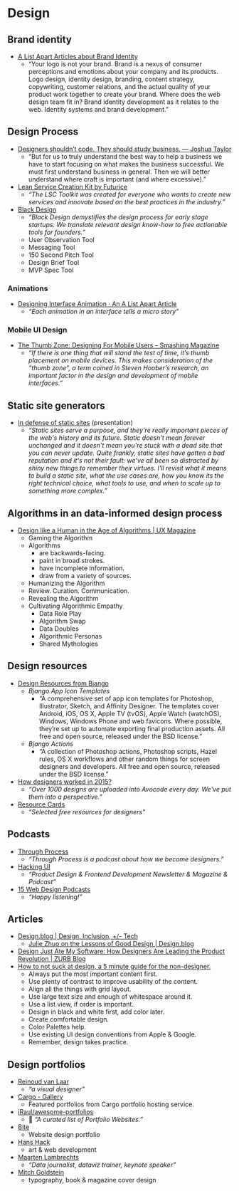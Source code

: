 # Design

## Brand identity

- [A List Apart Articles about Brand Identity](http://alistapart.com/topic/brand-identity)
  - “Your logo is not your brand. Brand is a nexus of consumer perceptions and emotions about your company and its products. Logo design, identity design, branding, content strategy, copywriting, customer relations, and the actual quality of your product work together to create your brand. Where does the web design team fit in? Brand identity development as it relates to the web. Identity systems and brand development.”

## Design Process

- [Designers shouldn’t code. They should study business. — Joshua Taylor](https://medium.com/@joshuantaylor/designers-shouldn-t-code-they-should-study-business-dc3e7e203d39#.df9fmoryb)
  - “But for us to truly understand the best way to help a business we have to start focusing on what makes the business successful. We must first understand business in general. Then we will better understand where craft is important (and where excessive).”
- [Lean Service Creation Kit by Futurice](https://futurice.github.io/lean-service-creation-kit/)
  - _“The LSC Toolkit was created for everyone who wants to create new services and innovate based on the best practices in the industry.”_
- [Black Design](http://www.black.design/)
  - _“Black Design demystifies the design process for early stage startups. We translate relevant design know-how to free actionable tools for founders.”_
  - User Observation Tool
  - Messaging Tool
  - 150 Second Pitch Tool
  - Design Brief Tool
  - MVP Spec Tool

### Animations

- [Designing Interface Animation · An A List Apart Article](http://alistapart.com/article/designing-interface-animation)
  - _“Each animation in an interface tells a micro story”_

### Mobile UI Design

- [The Thumb Zone: Designing For Mobile Users – Smashing Magazine](https://www.smashingmagazine.com/2016/09/the-thumb-zone-designing-for-mobile-users/)
  - _“If there is one thing that will stand the test of time, it’s thumb placement on mobile devices. This makes consideration of the “thumb zone“, a term coined in Steven Hoober’s research, an important factor in the design and development of mobile interfaces.”_

## Static site generators

- [In defense of static sites](https://speakerdeck.com/feministy/in-defense-of-static-sites) (presentation)
  - _“Static sites serve a purpose, and they're really important pieces of the web's history and its future. Static doesn't mean forever unchanged and it doesn't mean you're stuck with a dead site that you can never update. Quite frankly, static sites have gotten a bad reputation and it's not their fault: we've all been so distracted by shiny new things to remember their virtues. I'll revisit what it means to build a static site, what the use cases are, how you know its the right technical choice, what tools to use, and when to scale up to something more complex.”_

## Algorithms in an data-informed design process

- [Design like a Human in the Age of Algorithms | UX Magazine](http://uxmag.com/articles/design-like-a-human-in-the-age-of-algorithms)
  - Gaming the Algorithm
  - Algorithms
    - are backwards-facing.
    - paint in broad strokes.
    - have incomplete information.
    - draw from a variety of sources.
  - Humanizing the Algorithm
  - Review. Curation. Communication.
  - Revealing the Algorithm
  - Cultivating Algorithmic Empathy
    - Data Role Play
    - Algorithm Swap
    - Data Doubles
    - Algorithmic Personas
    - Shared Mythologies

## Design resources

- [Design Resources from Bjango](https://bjango.com/designresources/)
  - _Bjango App Icon Templates_
    - “A comprehensive set of app icon templates for Photoshop, Illustrator, Sketch, and Affinity Designer. The templates cover Android, iOS, OS X, Apple TV (tvOS), Apple Watch (watchOS), Windows, Windows Phone and web favicons. Where possible, they’re set up to automate exporting final production assets. All free and open source, released under the BSD license.”
  - _Bjango Actions_
    - “A collection of Photoshop actions, Photoshop scripts, Hazel rules, OS X workflows and other random things for screen designers and developers. All free and open source, released under the BSD license.”
- [How designers worked in 2015?](https://2015.avocode.com/)
  - _“Over 1000 designs are uploaded into Avocode every day. We've put them into a perspective.”_
- [Resource Cards](https://resourcecards.com/)
  - _“Selected free resources for designers”_

## Podcasts

- [Through Process](http://throughprocess.com/)
  - _“Through Process is a podcast about how we become designers.”_
- [Hacking UI](http://hackingui.com/)
  - _“Product Design & Frontend Development Newsletter & Magazine & Podcast”_
- [15 Web Design Podcasts](https://www.shopify.com/partners/blog/114348998-15-web-design-podcasts-you-need-to-listen-to-in-2016)
  - _“Happy listening!”_

## Articles

- [Design.blog | Design, Inclusion, +/- Tech](https://design.blog/)
  - [Julie Zhuo on the Lessons of Good Design | Design.blog](https://design.blog/2016/09/01/julie-zhuo-on-the-lessons-of-good-design/)
- [Design Just Ate My Software: How Designers Are Leading the Product Revolution | ZURB Blog](http://zurb.com/article/1444/design-just-ate-my-software-how-designers)
- [How to not suck at design, a 5 minute guide for the non-designer.](https://medium.com/startup-grind/how-to-not-suck-at-design-a-5-minute-guide-for-the-non-designer-291efac43037)
  - Always put the most important content first.
  - Use plenty of contrast to improve usability of the content.
  - Align all the things with grid layout.
  - Use large text size and enough of whitespace around it.
  - Use a list view, if order is important.
  - Design in black and white first, add color later.
  - Create comfortable design.
  - Color Palettes help.
  - Use existing UI design conventions from Apple & Google.
  - Remember, design takes practice.

## Design portfolios

- [Reinoud van Laar](http://reinoudvanlaar.nl/)
  - _“a visual designer”_
- [Cargo - Gallery](http://cargocollective.com/gallery)
  - Featured portfolios from Cargo portfolio hosting service.
- [iRaul/awesome-portfolios](https://github.com/iRaul/awesome-portfolios)
  - 🎨 _“A curated list of Portfolio Websites.”_
- [Bite](http://www.bitedigital.com/)
  - Website design portfolio
- [Hans Hack](http://hanshack.com/webwork.html)
  - art & web development
- [Maarten Lambrechts](http://www.maartenlambrechts.com/)
  - _“Data journalist, dataviz trainer, keynote speaker”_
- [Mitch Goldstein](http://www.mitchgoldstein.com/work/)
  - typography, book & magazine cover design
